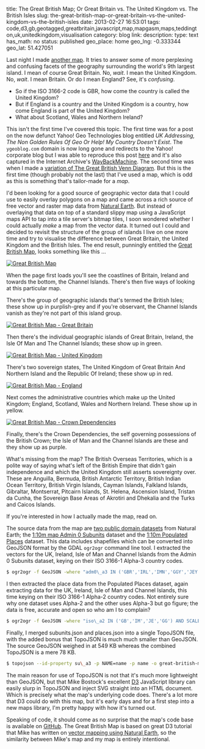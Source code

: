 title: The Great British Map; Or Great Britain vs. The United Kingdom vs. The British Isles
slug: the-great-british-map-or-great-britain-vs-the-united-kingdom-vs-the-british-isles
date: 2013-02-27 16:53:01
tags: code,d3,gb,geotagged,greatbritain,javascript,map,mapgasm,maps,teddington,uk,unitedkingdom,visualisation
category: blog
link: 
description: 
type: text
has_math: no
status: published
geo_place: home
geo_lng: -0.333344
geo_lat: 51.427051

Last night I made [another map](http://maps.geotastic.org/great-british-map/ "http://maps.geotastic.org/great-british-map/"). It tries to answer some of more perplexing and confusing facets of the geography surrounding the world's 9th largest island. I mean of course Great Britain. No, *wait*. I mean the United Kingdom. No, *wait*. I mean Britain. Or do I mean England? See, it's *confusing*.



* So if the ISO 3166-2 code is GBR, how come the country is called the United Kingdom?
* But if England is a country and the United Kingdom is a country, how come England is part of the United Kingdom?
* What about Scotland, Wales and Northern Ireland?



This isn't the first time I've covered this topic. The first time was for a post on the now defunct Yahoo! Geo Technologies blog entitled *UK Addressing, The Non Golden Rules Of Geo Or Help! My Country Doesn't Exist*. The `ygeoblog.com` domain is now long gone and redirects to the Yahoo! corporate blog but I was able to reproduce this post [here](/2011/06/05/the-non-golden-rules-of-geo-redux/ "/2011/06/05/the-non-golden-rules-of-geo-redux/") and it's also captured in the Internet Archive's [WayBackMachine](http://web.archive.org/web/20090519023002/http://www.ygeoblog.com/2009/02/uk-addressing-the-non-golden-rules-of-geo-or-help-my-county-doesnt-exist/ "http://web.archive.org/web/20090519023002/http://www.ygeoblog.com/2009/02/uk-addressing-the-non-golden-rules-of-geo-or-help-my-county-doesnt-exist/"). The second time was when I made a [variation of The Great British Venn Diagram](/2010/01/19/is-it-great-britain-the-united-kingdom-the-british-isles-or-what-exactly/ "/2010/01/19/is-it-great-britain-the-united-kingdom-the-british-isles-or-what-exactly/"). But this is the first time (though probably not the last) that I've used a map, which is odd as this is something that's tailor-made for a *map*.

<!-- TEASER_END -->

I'd been looking for a good source of geographic vector data that I could use to easily overlay polygons on a map and came across a rich source of free vector and raster map data from [Natural Earth](http://www.naturalearthdata.com/ "http://www.naturalearthdata.com/"). But instead of overlaying that data on top of a standard slippy map using a JavaScript maps API to tap into a tile server's bitmap tiles, I soon wondered whether I could actually *make* a map from the vector data. It turned out I could and decided to revisit the structure of the group of islands I live on one more time and try to visualise the difference between Great Britain, the United Kingdom and the British Isles. The end result, punningly entitled the [Great British Map](http://maps.geotastic.org/great-british-map/ "http://maps.geotastic.org/great-british-map/"), looks something like this ...

[![Great British Map](/wp-content/uploads/2013/02/Great-British-Map-1024x737.jpg)](/wp-content/uploads/2013/02/Great-British-Map.jpg "/wp-content/uploads/2013/02/Great-British-Map.jpg")

When the page first loads you'll see the coastlines of Britain, Ireland and towards the bottom, the Channel Islands. There's then five ways of looking at this particular map.

There's the group of geographic islands that's termed the British Isles; these show up in purplish-grey and if you're observant, the Channel Islands vanish as they're not part of this island group.

[![Great British Map - Great Britain](/wp-content/uploads/2013/02/Great-British-Map-Great-Britain-1024x737.jpg)](/wp-content/uploads/2013/02/Great-British-Map-Great-Britain.jpg "/wp-content/uploads/2013/02/Great-British-Map-Great-Britain.jpg")

Then there's the individual geographic islands of Great Britain, Ireland, the Isle Of Man and The Channel Islands; these show up in green.

[![Great British Map - United Kingdom](/wp-content/uploads/2013/02/Great-British-Map-United-Kingdom-1024x737.jpg)](/wp-content/uploads/2013/02/Great-British-Map-United-Kingdom.jpg "/wp-content/uploads/2013/02/Great-British-Map-United-Kingdom.jpg")

There's two sovereign states, The United Kingdom of Great Britain And Northern Island and the Republic Of Ireland; these show up in red.

[![Great British Map - England](/wp-content/uploads/2013/02/Great-British-Map-England-1024x737.jpg)](/wp-content/uploads/2013/02/Great-British-Map-England.jpg "/wp-content/uploads/2013/02/Great-British-Map-England.jpg")

Next comes the administrative countries which make up the United Kingdom; England, Scotland, Wales and Northern Ireland. These show up in yellow.

[![Great British Map - Crown Dependencies](/wp-content/uploads/2013/02/Great-British-Map-Crown-Dependencies-1024x737.jpg)](/wp-content/uploads/2013/02/Great-British-Map-Crown-Dependencies.jpg "/wp-content/uploads/2013/02/Great-British-Map-Crown-Dependencies.jpg")

Finally, there's the Crown Dependencies, the self governing possessions of the British Crown; the Isle of Man and the Channel Islands are these and they show up as purple.

What's missing from the map? The British Overseas Territories, which is a polite way of saying what's left of the British Empire that didn't gain independence and which the United Kingdom still asserts sovereignty over. These are Anguilla, Bermuda, British Antarctic Territory, British Indian Ocean Territory, British Virgin Islands, Cayman Islands, Falkland Islands, Gibraltar, Montserrat, Pitcairn Islands, St. Helena, Ascension Island, Tristan da Cunha, the Sovereign Base Areas of Akrotiri and Dhekalia and the Turks and Caicos Islands.

If you're interested in how I actually made the map, read on.

The source data from the map are [two public domain datasets](http://www.naturalearthdata.com/downloads/10m-cultural-vectors/ "http://www.naturalearthdata.com/downloads/10m-cultural-vectors/") from Natural Earth; the [1:10m map Admin 0 Subunits](http://www.naturalearthdata.com/http//www.naturalearthdata.com/download/10m/cultural/ne_10m_admin_0_map_subunits.zip "http://www.naturalearthdata.com/http//www.naturalearthdata.com/download/10m/cultural/ne_10m_admin_0_map_subunits.zip") dataset and the [1:10m Populated Places](http://www.naturalearthdata.com/http//www.naturalearthdata.com/download/10m/cultural/ne_10m_populated_places.zip "http://www.naturalearthdata.com/http//www.naturalearthdata.com/download/10m/cultural/ne_10m_populated_places.zip") dataset. This data includes shapefiles which can be converted into GeoJSON format by the GDAL `ogr2ogr` command line tool. I extracted the vectors for the UK, Ireland, Isle of Man and Channel Islands from the Admin 0 Subunits dataset, keying on their ISO 3166-1 Alpha-3 country codes.

```bash
$ ogr2ogr -f GeoJSON -where "adm0\_a3 IN ('GBR','IRL','IMN','GGY','JEY','GBA')" subunits.json ne\_10m\_admin\_0\_map\_subunits/ne\_10m\_admin\_0\_map\_subunits.shp
```

I then extracted the place data from the Populated Places dataset, again extracting data for the UK, Ireland, Isle of Man and Channel Islands, this time keying on their ISO 3166-1 Alpha-2 country codes. Not entirely sure why one dataset uses Alpha-2 and the other uses Alpha-3 but go figure; the data is free, accurate and open so who am I to complain?

```bash
$ ogr2ogr -f GeoJSON -where "iso\_a2 IN ('GB','IM','JE','GG') AND SCALERANK < 8" places.json ne\_10m\_populated\_places/ne\_10m\_populated\_places.shp
```

Finally, I merged subunits.json and places.json into a single TopoJSON file, with the added bonus that TopoJSON is much much smaller than GeoJSON. The source GeoJSON weighed in at 549 KB whereas the combined TopoJSON is a mere 78 KB.

```bash
$ topojson --id-property su\_a3 -p NAME=name -p name -o great-british-map.json subunits.json places.json
```

The main reason for use of TopoJSON is not that it's much more lightweight than GeoJSON, but that Mike Bostock's excellent [D3](http://d3js.org/ "http://d3js.org/") JavaScript library can easily slurp in TopoJSON and inject SVG straight into an HTML document. Which is precisely what the map's underlying code does. There's a lot more that D3 could do with this map, but it's early days and for a first step into a new maps library, I'm pretty happy with how it's turned out.

Speaking of code, it should come as no surprise that the map's code base is available on [GitHub](https://github.com/vicchi/great-british-map "https://github.com/vicchi/great-british-map"). The Great British Map is based on great D3 tutorial that Mike has written on [vector mapping using Natural Earth](http://bost.ocks.org/mike/map/ "http://bost.ocks.org/mike/map/"), so the similarity between Mike's map and my map is entirely intentional.



